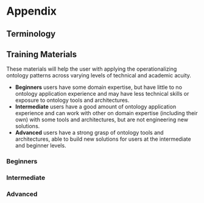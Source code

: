 # Appendix

## Terminology



## Training Materials

These materials will help the user with applying the operationalizing ontology patterns across varying levels of technical and academic acuity.

* __Beginners__ users have some domain expertise, but have little to no ontology application experience and may have less technical skills or exposure to ontology tools and architectures.
* __Intermediate__ users have a good amount of ontology application experience and can work with other on domain expertise (including their own) with some tools and architectures, but are not engineering new solutions.
* __Advanced__ users have a strong grasp of ontology tools and architectures, able to build new solutions for users at the intermediate and beginner levels.

### Beginners

### Intermediate

### Advanced

